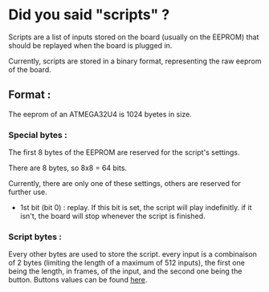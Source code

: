# Did you said "scripts" ?

Scripts are a list of inputs stored on the board (usually on the EEPROM) that should be replayed when the board is plugged in.

Currently, scripts are stored in a binary format, representing the raw eeprom of the board.

## Format : 

The eeprom of an ATMEGA32U4 is 1024 byetes in size. 

### Special bytes :

The first 8 bytes of the EEPROM are reserved for the script's settings.

There are 8 bytes, so 8x8 = 64 bits. 

Currently, there are only one of these settings, others are reserved for further use.

- 1st bit (bit 0) : replay. If this bit is set, the script will play indefinitly. if it isn't, the board will stop whenever the script is finished.

### Script bytes :

Every other bytes are used to store the script. every input is a combinaison of 2 bytes (limiting the length of a maximum of 512 inputs), the first one being the length, in frames, of the input, and the second one being the button. Buttons values can be found [here](docs/buttons.md).